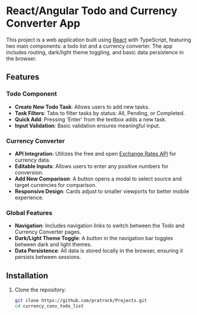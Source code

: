 # React/Angular Todo and Currency Converter App

This project is a web application built using [React](https://reactjs.org/) with TypeScript, featuring two main components: a todo list and a currency converter. The app includes routing, dark/light theme toggling, and basic data persistence in the browser.

## Features

### Todo Component

- **Create New Todo Task**: Allows users to add new tasks.
- **Task Filters**: Tabs to filter tasks by status: All, Pending, or Completed.
- **Quick Add**: Pressing 'Enter' from the textbox adds a new task.
- **Input Validation**: Basic validation ensures meaningful input.

### Currency Converter

- **API Integration**: Utilizes the free and open [Exchange Rates API](https://open.er-api.com/v6/latest) for currency data.
- **Editable Inputs**: Allows users to enter any positive numbers for conversion.
- **Add New Comparison**: A button opens a modal to select source and target currencies for comparison.
- **Responsive Design**: Cards adjust to smaller viewports for better mobile experience.

### Global Features

- **Navigation**: Includes navigation links to switch between the Todo and Currency Converter pages.
- **Dark/Light Theme Toggle**: A button in the navigation bar toggles between dark and light themes.
- **Data Persistence**: All data is stored locally in the browser, ensuring it persists between sessions.

## Installation

1. Clone the repository:
   ```bash
   git clone https://github.com/pratrock/Projects.git
   cd currency_conv_todo_list
   ```
